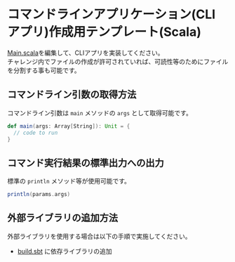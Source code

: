 # コマンドラインアプリケーション(CLI アプリ)作成用テンプレート(Scala)

[Main.scala](src/main/scala/Main.scala)を編集して、CLIアプリを実装してください。  
チャレンジ内でファイルの作成が許可されていれば、可読性等のためにファイルを分割する事も可能です。

## コマンドライン引数の取得方法
コマンドライン引数は `main` メソッドの `args` として取得可能です。

``` scala
def main(args: Array[String]): Unit = {
  // code to run
}
```

## コマンド実行結果の標準出力への出力
標準の `println` メソッド等が使用可能です。

``` scala
println(params.args)
```
## 外部ライブラリの追加方法
外部ライブラリを使用する場合は以下の手順で実施してください。

- [build.sbt](build.sbt) に依存ライブラリの追加
